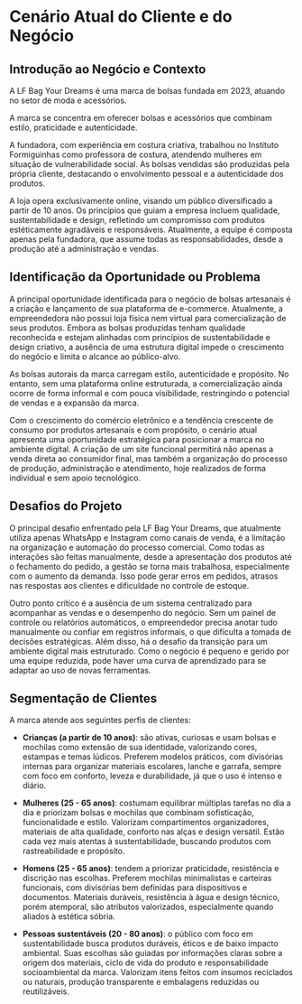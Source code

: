 # Cenário Atual do Cliente e do Negócio
## Introdução ao Negócio e Contexto

A LF Bag Your Dreams é uma marca de bolsas fundada em 2023, atuando no setor de moda e acessórios. 

A marca se concentra em oferecer bolsas e acessórios que combinam estilo, praticidade e autenticidade. 

A fundadora, com experiência em costura criativa, trabalhou no Instituto Formiguinhas como professora de costura, atendendo mulheres em situação de vulnerabilidade social. As bolsas vendidas são produzidas pela própria cliente, destacando o envolvimento pessoal e a autenticidade dos produtos.

A loja opera exclusivamente online, visando um público diversificado a partir de 10 anos. Os princípios que guiam a empresa incluem qualidade, sustentabilidade e design, refletindo um compromisso com produtos estéticamente agradáveis e responsáveis. Atualmente, a equipe é composta apenas pela fundadora, que assume todas as responsabilidades, desde a produção até a administração e vendas.

## Identificação da Oportunidade ou Problema

A principal oportunidade identificada para o negócio de bolsas artesanais é a criação e lançamento de sua plataforma de e-commerce. Atualmente, a empreendedora não possui loja física nem virtual para comercialização de seus produtos. Embora as bolsas produzidas tenham qualidade reconhecida e estejam alinhadas com princípios de sustentabilidade e design criativo, a ausência de uma estrutura digital impede o crescimento do negócio e limita o alcance ao público-alvo.

As bolsas autorais da marca carregam estilo, autenticidade e propósito. No entanto, sem uma plataforma online estruturada, a comercialização ainda ocorre de forma informal e com pouca visibilidade, restringindo o potencial de vendas e a expansão da marca.

Com o crescimento do comércio eletrônico e a tendência crescente de consumo por produtos artesanais e com propósito, o cenário atual apresenta uma oportunidade estratégica para posicionar a marca no ambiente digital. A criação de um site funcional permitirá não apenas a venda direta ao consumidor final, mas também a organização do processo de produção, administração e atendimento, hoje realizados de forma individual e sem apoio tecnológico.

## Desafios do Projeto

O principal desafio enfrentado pela LF Bag Your Dreams, que atualmente utiliza apenas WhatsApp e Instagram como canais de venda, é a limitação na organização e automação do processo comercial. Como todas as interações são feitas manualmente, desde a apresentação dos produtos até o fechamento do pedido, a gestão se torna mais trabalhosa, especialmente com o aumento da demanda. Isso pode gerar erros em pedidos, atrasos nas respostas aos clientes e dificuldade no controle de estoque. 

Outro ponto crítico é a ausência de um sistema centralizado para acompanhar as vendas e o desempenho do negócio. Sem um painel de controle ou relatórios automáticos, o empreendedor precisa anotar tudo manualmente ou confiar em registros informais, o que dificulta a tomada de decisões estratégicas. Além disso, há o desafio da transição para um ambiente digital mais estruturado. Como o negócio é pequeno e gerido por uma equipe reduzida, pode haver uma curva de aprendizado para se adaptar ao uso de novas ferramentas.

## Segmentação de Clientes

A marca atende aos seguintes perfis de clientes:


- **Crianças (a partir de 10 anos)**: são ativas, curiosas e usam bolsas e mochilas como extensão de sua identidade, valorizando cores, estampas e temas lúdicos. Preferem modelos práticos, com divisórias internas para organizar materiais escolares, lanche e garrafa, sempre com foco em conforto, leveza e durabilidade, já que o uso é intenso e diário.

- **Mulheres (25 - 65 anos)**: costumam equilibrar múltiplas tarefas no dia a dia e priorizam bolsas e mochilas que combinam sofisticação, funcionalidade e estilo. Valorizam compartimentos organizadores, materiais de alta qualidade, conforto nas alças e design versátil. Estão cada vez mais atentas à sustentabilidade, buscando produtos com rastreabilidade e propósito.

- **Homens (25 - 65 anos)**: tendem a priorizar praticidade, resistência e discrição nas escolhas. Preferem mochilas minimalistas e carteiras funcionais, com divisórias bem definidas para dispositivos e documentos. Materiais duráveis, resistência à água e design técnico, porém atemporal, são atributos valorizados, especialmente quando aliados à estética sóbria.

- **Pessoas sustentáveis (20 - 80 anos)**: o público com foco em sustentabilidade busca produtos duráveis, éticos e de baixo impacto ambiental. Suas escolhas são guiadas por informações claras sobre a origem dos materiais, ciclo de vida do produto e responsabilidade socioambiental da marca. Valorizam itens feitos com insumos reciclados ou naturais, produção transparente e embalagens reduzidas ou reutilizáveis.